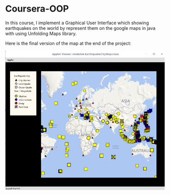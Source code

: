 # Coursera-OOP

In this course, I implement a Graphical User Interface which showing earthquakes on the world by represent them on the google maps in java with using Unfolding Maps library.

Here is the final version of the map at the end of the project:

![Earthquake Map](map.png)
